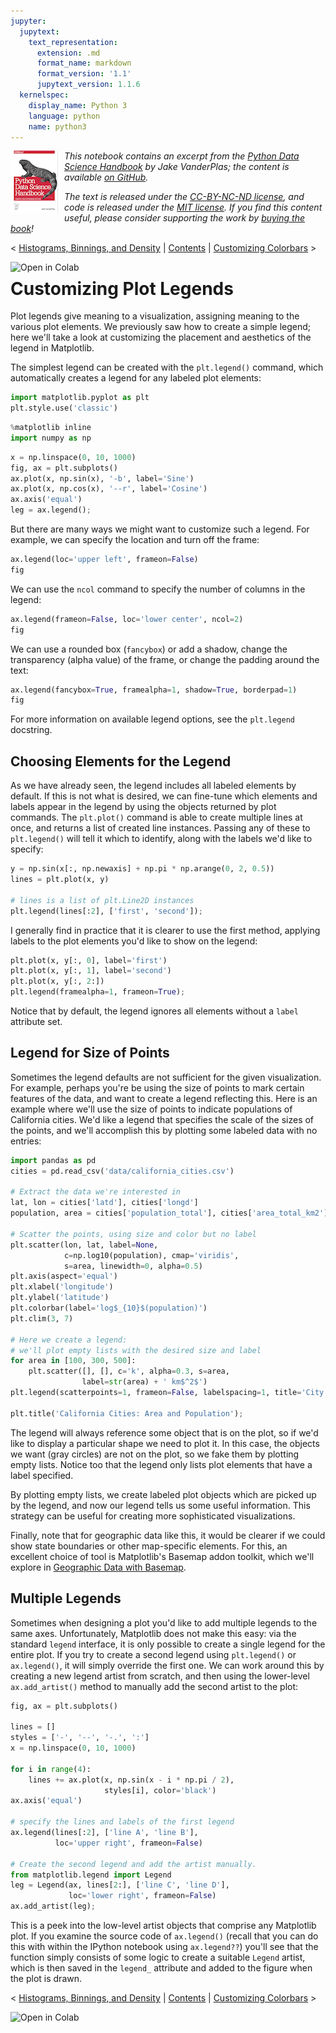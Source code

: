 ```yaml
---
jupyter:
  jupytext:
    text_representation:
      extension: .md
      format_name: markdown
      format_version: '1.1'
      jupytext_version: 1.1.6
  kernelspec:
    display_name: Python 3
    language: python
    name: python3
---
```


<!--BOOK_INFORMATION-->
<img align="left" style="padding-right:10px;" src="figures/PDSH-cover-small.png">

*This notebook contains an excerpt from the [Python Data Science Handbook](http://shop.oreilly.com/product/0636920034919.do) by Jake VanderPlas; the content is available [on GitHub](https://github.com/jakevdp/PythonDataScienceHandbook).*

*The text is released under the [CC-BY-NC-ND license](https://creativecommons.org/licenses/by-nc-nd/3.0/us/legalcode), and code is released under the [MIT license](https://opensource.org/licenses/MIT). If you find this content useful, please consider supporting the work by [buying the book](http://shop.oreilly.com/product/0636920034919.do)!*


<!--NAVIGATION-->
< [Histograms, Binnings, and Density](04.05-Histograms-and-Binnings.ipynb) | [Contents](Index.ipynb) | [Customizing Colorbars](04.07-Customizing-Colorbars.ipynb) >

<a href="https://colab.research.google.com/github/jakevdp/PythonDataScienceHandbook/blob/master/notebooks/04.06-Customizing-Legends.ipynb"><img align="left" src="https://colab.research.google.com/assets/colab-badge.svg" alt="Open in Colab" title="Open and Execute in Google Colaboratory"></a>



# Customizing Plot Legends


Plot legends give meaning to a visualization, assigning meaning to the various plot elements.
We previously saw how to create a simple legend; here we'll take a look at customizing the placement and aesthetics of the legend in Matplotlib.

The simplest legend can be created with the ``plt.legend()`` command, which automatically creates a legend for any labeled plot elements:

```python
import matplotlib.pyplot as plt
plt.style.use('classic')
```

```python
%matplotlib inline
import numpy as np
```

```python
x = np.linspace(0, 10, 1000)
fig, ax = plt.subplots()
ax.plot(x, np.sin(x), '-b', label='Sine')
ax.plot(x, np.cos(x), '--r', label='Cosine')
ax.axis('equal')
leg = ax.legend();
```

But there are many ways we might want to customize such a legend.
For example, we can specify the location and turn off the frame:

```python
ax.legend(loc='upper left', frameon=False)
fig
```

We can use the ``ncol`` command to specify the number of columns in the legend:

```python
ax.legend(frameon=False, loc='lower center', ncol=2)
fig
```

We can use a rounded box (``fancybox``) or add a shadow, change the transparency (alpha value) of the frame, or change the padding around the text:

```python
ax.legend(fancybox=True, framealpha=1, shadow=True, borderpad=1)
fig
```

For more information on available legend options, see the ``plt.legend`` docstring.


## Choosing Elements for the Legend

As we have already seen, the legend includes all labeled elements by default.
If this is not what is desired, we can fine-tune which elements and labels appear in the legend by using the objects returned by plot commands.
The ``plt.plot()`` command is able to create multiple lines at once, and returns a list of created line instances.
Passing any of these to ``plt.legend()`` will tell it which to identify, along with the labels we'd like to specify:

```python
y = np.sin(x[:, np.newaxis] + np.pi * np.arange(0, 2, 0.5))
lines = plt.plot(x, y)

# lines is a list of plt.Line2D instances
plt.legend(lines[:2], ['first', 'second']);
```

I generally find in practice that it is clearer to use the first method, applying labels to the plot elements you'd like to show on the legend:

```python
plt.plot(x, y[:, 0], label='first')
plt.plot(x, y[:, 1], label='second')
plt.plot(x, y[:, 2:])
plt.legend(framealpha=1, frameon=True);
```

Notice that by default, the legend ignores all elements without a ``label`` attribute set.


## Legend for Size of Points

Sometimes the legend defaults are not sufficient for the given visualization.
For example, perhaps you're be using the size of points to mark certain features of the data, and want to create a legend reflecting this.
Here is an example where we'll use the size of points to indicate populations of California cities.
We'd like a legend that specifies the scale of the sizes of the points, and we'll accomplish this by plotting some labeled data with no entries:

```python
import pandas as pd
cities = pd.read_csv('data/california_cities.csv')

# Extract the data we're interested in
lat, lon = cities['latd'], cities['longd']
population, area = cities['population_total'], cities['area_total_km2']

# Scatter the points, using size and color but no label
plt.scatter(lon, lat, label=None,
            c=np.log10(population), cmap='viridis',
            s=area, linewidth=0, alpha=0.5)
plt.axis(aspect='equal')
plt.xlabel('longitude')
plt.ylabel('latitude')
plt.colorbar(label='log$_{10}$(population)')
plt.clim(3, 7)

# Here we create a legend:
# we'll plot empty lists with the desired size and label
for area in [100, 300, 500]:
    plt.scatter([], [], c='k', alpha=0.3, s=area,
                label=str(area) + ' km$^2$')
plt.legend(scatterpoints=1, frameon=False, labelspacing=1, title='City Area')

plt.title('California Cities: Area and Population');
```

The legend will always reference some object that is on the plot, so if we'd like to display a particular shape we need to plot it.
In this case, the objects we want (gray circles) are not on the plot, so we fake them by plotting empty lists.
Notice too that the legend only lists plot elements that have a label specified.

By plotting empty lists, we create labeled plot objects which are picked up by the legend, and now our legend tells us some useful information.
This strategy can be useful for creating more sophisticated visualizations.

Finally, note that for geographic data like this, it would be clearer if we could show state boundaries or other map-specific elements.
For this, an excellent choice of tool is Matplotlib's Basemap addon toolkit, which we'll explore in [Geographic Data with Basemap](04.13-Geographic-Data-With-Basemap.ipynb).


## Multiple Legends

Sometimes when designing a plot you'd like to add multiple legends to the same axes.
Unfortunately, Matplotlib does not make this easy: via the standard ``legend`` interface, it is only possible to create a single legend for the entire plot.
If you try to create a second legend using ``plt.legend()`` or ``ax.legend()``, it will simply override the first one.
We can work around this by creating a new legend artist from scratch, and then using the lower-level ``ax.add_artist()`` method to manually add the second artist to the plot:

```python
fig, ax = plt.subplots()

lines = []
styles = ['-', '--', '-.', ':']
x = np.linspace(0, 10, 1000)

for i in range(4):
    lines += ax.plot(x, np.sin(x - i * np.pi / 2),
                     styles[i], color='black')
ax.axis('equal')

# specify the lines and labels of the first legend
ax.legend(lines[:2], ['line A', 'line B'],
          loc='upper right', frameon=False)

# Create the second legend and add the artist manually.
from matplotlib.legend import Legend
leg = Legend(ax, lines[2:], ['line C', 'line D'],
             loc='lower right', frameon=False)
ax.add_artist(leg);
```

This is a peek into the low-level artist objects that comprise any Matplotlib plot.
If you examine the source code of ``ax.legend()`` (recall that you can do this with within the IPython notebook using ``ax.legend??``) you'll see that the function simply consists of some logic to create a suitable ``Legend`` artist, which is then saved in the ``legend_`` attribute and added to the figure when the plot is drawn.


<!--NAVIGATION-->
< [Histograms, Binnings, and Density](04.05-Histograms-and-Binnings.ipynb) | [Contents](Index.ipynb) | [Customizing Colorbars](04.07-Customizing-Colorbars.ipynb) >

<a href="https://colab.research.google.com/github/jakevdp/PythonDataScienceHandbook/blob/master/notebooks/04.06-Customizing-Legends.ipynb"><img align="left" src="https://colab.research.google.com/assets/colab-badge.svg" alt="Open in Colab" title="Open and Execute in Google Colaboratory"></a>

